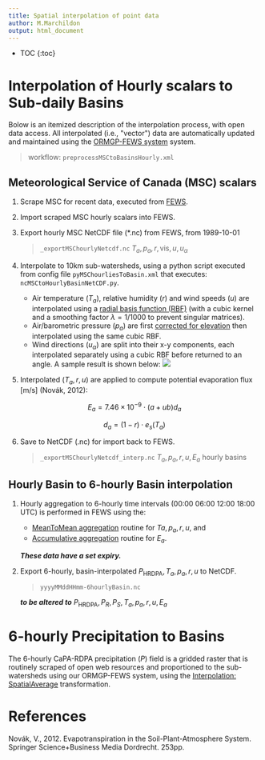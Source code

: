 ```yaml
---
title: Spatial interpolation of point data
author: M.Marchildon
output: html_document
---
```




* TOC
{:toc}


# Interpolation of Hourly scalars to Sub-daily Basins
Bolow is an itemized description of the interpolation process, with open data access.  All interpolated (i.e., "vector") data are automatically updated and maintained using the [ORMGP-FEWS system](/interpolants/interpolation/fews.html) system.

> workflow: `preprocessMSCtoBasinsHourly.xml`


## Meteorological Service of Canada (MSC) scalars
1. Scrape MSC for recent data, executed from [FEWS](/interpolants/interpolation/fews.html).
1. Import scraped MSC hourly scalars into FEWS.
1. Export hourly MSC NetCDF file (*.nc) from FEWS, from 1989-10-01 
    
    > `_exportMSChourlyNetcdf.nc`  $T_a, p_a, r, \text{vis}, u, u_\alpha$

1. Interpolate to 10km sub-watersheds, using a python script executed from config file `pyMSChourliesToBasin.xml` that executes: `ncMSCtoHourlyBasinNetCDF.py`.
    - Air temperature $(T_a)$, relative humidity $(r)$ and wind speeds $(u)$ are interpolated using a [radial basis function (RBF)](https://docs.scipy.org/doc/scipy/reference/generated/scipy.interpolate.Rbf.html) (with a cubic kernel and a  smoothing factor $\lambda=1/1000$ to prevent singular matrices).
    - Air/barometric pressure $(p_a)$ are first [corrected for elevation](/interpolants/interpolation/barometry.html) then interpolated using the same cubic RBF. 
    - Wind directions $(u_\alpha)$ are split into their x-y components, each interpolated separately using a cubic RBF before returned to an angle. A sample result is shown below:
    ![](/interpolants/interpolation/fig/windir.png)

1. Interpolated $(T_a, r, u)$ are applied to compute potential evaporation flux [m/s] (Novák, 2012):

$$
    E_a=7.46\times 10^{-9} \cdot (a + ub) d_a
$$

$$
    d_a=(1-r) \cdot e_s(T_a)
$$

6. Save to NetCDF (.nc) for import back to FEWS.

    > `_exportMSChourlyNetcdf_interp.nc`  $T_a, p_a, r, u, E_a$ hourly basins




## Hourly Basin to 6-hourly Basin interpolation


1. Hourly aggregation to 6-hourly time intervals (00:00 06:00 12:00 18:00 UTC) is performed in FEWS using the:
    - [MeanToMean aggregation](https://publicwiki.deltares.nl/display/FEWSDOC/Aggregation+MeanToMean) routine for $Ta, p_a, r, u$, and
    - [Accumulative aggregation](https://publicwiki.deltares.nl/display/FEWSDOC/Aggregation+Accumulative) routine for $E_a$.

    *__These data have a set expiry.__*

1. Export 6-hourly, basin-interpolated $P_\text{HRDPA}, T_a, p_a, r, u$ to NetCDF. 

    > `yyyyMMddHHmm-6hourlyBasin.nc`

    *__to be altered to__* $P_\text{HRDPA}, P_R, P_S, T_a, p_a, r, u, E_a$



# 6-hourly Precipitation to Basins

The 6-hourly CaPA-RDPA precipitation $(P)$ field is a gridded raster that is routinely scraped of open web resources and proportioned to the sub-watersheds using our ORMGP-FEWS system, using the [Interpolation: SpatialAverage](https://publicwiki.deltares.nl/display/FEWSDOC/InterpolationSpatialAverage) transformation.



# References

Novák, V., 2012. Evapotranspiration in the Soil-Plant-Atmosphere System. Springer Science+Business Media Dordrecht. 253pp.